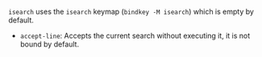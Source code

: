 `isearch` uses the `isearch` keymap (`bindkey -M isearch`) which is empty by default.

- `accept-line`: Accepts the current search without executing it, it is not bound by default.
